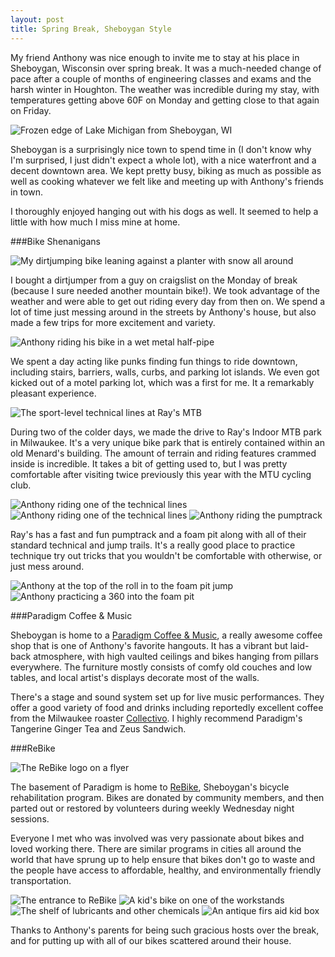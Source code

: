 ```yaml
---
layout: post
title: Spring Break, Sheboygan Style
---
```


My friend Anthony was nice enough to invite me to stay at his place in Sheboygan, Wisconsin over spring break. It was a much-needed change of pace after a couple of months of engineering classes and exams and the harsh winter in Houghton. The weather was incredible during my stay, with temperatures getting above 60F on Monday and getting close to that again on Friday.

![Frozen edge of Lake Michigan from Sheboygan, WI](http://eoisaacs.github.io/images/2014-03-18/img01.jpg)

Sheboygan is a surprisingly nice town to spend time in (I don't know why I'm surprised, I just didn't expect a whole lot), with a nice waterfront and a decent downtown area. We kept pretty busy, biking as much as possible as well as cooking whatever we felt like and meeting up with Anthony's friends in town.

I thoroughly enjoyed hanging out with his dogs as well. It seemed to help a little with how much I miss mine at home.

###Bike Shenanigans

![My dirtjumping bike leaning against a planter with snow all around](http://eoisaacs.github.io/images/2014-03-18/img02.jpg)

I bought a dirtjumper from a guy on craigslist on the Monday of break (because I sure needed another mountain bike!). We took advantage of the weather and were able to get out riding every day from then on. We spend a lot of time just messing around in the streets by Anthony's house, but also made a few trips for more excitement and variety. 

![Anthony riding his bike in a wet metal half-pipe](http://eoisaacs.github.io/images/2014-03-18/img03.jpg)

We spent a day acting like punks finding fun things to ride downtown, including stairs, barriers, walls, curbs, and parking lot islands. We even got kicked out of a motel parking lot, which was a first for me. It a remarkably pleasant experience.

![The sport-level technical lines at Ray's MTB](http://eoisaacs.github.io/images/2014-03-18/img04.jpg)

During two of the colder days, we made the drive to Ray's Indoor MTB park in Milwaukee. It's a very unique bike park that is entirely contained within an old Menard's building. The amount of terrain and riding features crammed inside is incredible. It takes a bit of getting used to, but I was pretty comfortable after visiting twice previously this year with the MTU cycling club.

![Anthony riding one of the technical lines](http://eoisaacs.github.io/images/2014-03-18/img05.jpg)
![Anthony riding one of the technical lines](http://eoisaacs.github.io/images/2014-03-18/img06.jpg)
![Anthony riding the pumptrack](http://eoisaacs.github.io/images/2014-03-18/img07.jpg)

Ray's has a fast and fun pumptrack and a foam pit along with all of their standard technical and jump trails. It's a really good place to practice technique try out tricks that you wouldn't be comfortable with otherwise, or just mess around.

![Anthony at the top of the roll in to the foam pit jump](http://eoisaacs.github.io/images/2014-03-18/img08.jpg)
![Anthony practicing a 360 into the foam pit](http://eoisaacs.github.io/images/2014-03-18/img09.jpg)

###Paradigm Coffee &amp; Music

Sheboygan is home to a <a href="http://paradigmvenue.com/" target= "_blank">Paradigm Coffee &amp; Music</a>, a really awesome coffee shop that is one of Anthony's favorite hangouts. It has a vibrant but laid-back atmosphere, with high vaulted ceilings and bikes hanging from pillars everywhere. The furniture mostly consists of comfy old couches and low tables, and local artist's displays decorate most of the walls.

There's a stage and sound system set up for live music performances. They offer a good variety of food and drinks including reportedly excellent coffee from the Milwaukee roaster <a href="http://colectivocoffee.com/" target= "_blank">Collectivo</a>. I highly recommend Paradigm's Tangerine Ginger Tea and Zeus Sandwich.

###ReBike

![The ReBike logo on a flyer](http://eoisaacs.github.io/images/2014-03-18/img10.jpg)

The basement of Paradigm is home to <a href="http://www.nomosheboygancounty.com/programs/rebike" target= "_blank">ReBike</a>, Sheboygan's bicycle rehabilitation program. Bikes are donated by community members, and then parted out or restored by volunteers during weekly Wednesday night sessions. 

Everyone I met who was involved was very passionate about bikes and loved working there. There are similar programs in cities all around the world that have sprung up to help ensure that bikes don't go to waste and the people have access to affordable, healthy, and environmentally friendly transportation.

![The entrance to ReBike](http://eoisaacs.github.io/images/2014-03-18/img11.jpg)
![A kid's bike on one of the workstands](http://eoisaacs.github.io/images/2014-03-18/img12.jpg)
![The shelf of lubricants and other chemicals](http://eoisaacs.github.io/images/2014-03-18/img13.jpg)
![An antique firs aid kid box](http://eoisaacs.github.io/images/2014-03-18/img14.jpg)

Thanks to Anthony's parents for being such gracious hosts over the break, and for putting up with all of our bikes scattered around their house.